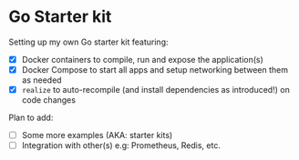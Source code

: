 # Go Starter kit

Setting up my own Go starter kit featuring:

- [x] Docker containers to compile, run and expose the application(s)
- [x] Docker Compose to start all apps and setup networking between them as needed
- [x] `realize` to auto-recompile (and install dependencies as introduced!) on code changes

Plan to add:

- [ ] Some more examples (AKA: starter kits)
- [ ] Integration with other(s) e.g: Prometheus, Redis, etc.
